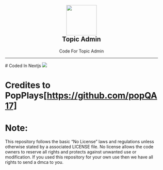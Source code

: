 <h2 align='center'>
  <img src="https://cdn.topiclist.xyz/images/png/TopicList5.png" height='100px' width='100px' />
  <br> 
Topic Admin
</h2>
<p align="center">
Code For Topic Admin 
</p>

<hr> 
# Coded In Nextjs     <img src="https://skillicons.dev/icons?i=next,nodejs&theme=dark" />


# Credites to   PopPlays[https://github.com/popQA17]
# Note:
 
 This repository follows the basic “No License” laws and regulations unless otherwise stated by a associated LICENSE file. No license allows the code owners to reserve all rights and protects against unwanted use or modification.
 If you used this repository for your own use then we have all rights to send a dmca to you.
